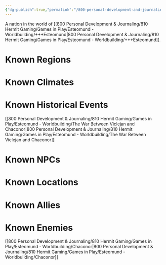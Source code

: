 ```yaml
---
{"dg-publish":true,"permalink":"/800-personal-development-and-journaling/810-hermit-gaming/games-in-play/esteomund-worldbuilding/viclejan/"}
---
```


A nation in the world of [[800 Personal Development & Journaling/810 Hermit Gaming/Games in Play/Esteomund - Worldbuilding/+++Esteomund\|800 Personal Development & Journaling/810 Hermit Gaming/Games in Play/Esteomund - Worldbuilding/+++Esteomund]].

# Known Regions

# Known Climates

# Known Historical Events 
[[800 Personal Development & Journaling/810 Hermit Gaming/Games in Play/Esteomund - Worldbuilding/The War Between Viclejan and Chaconor\|800 Personal Development & Journaling/810 Hermit Gaming/Games in Play/Esteomund - Worldbuilding/The War Between Viclejan and Chaconor]]

# Known NPCs

# Known Locations

# Known Allies

# Known Enemies 
[[800 Personal Development & Journaling/810 Hermit Gaming/Games in Play/Esteomund - Worldbuilding/Chaconor\|800 Personal Development & Journaling/810 Hermit Gaming/Games in Play/Esteomund - Worldbuilding/Chaconor]]
